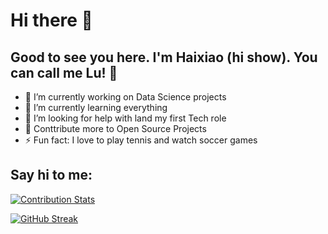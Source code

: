 # Hi there 👋
## Good to see you here. I'm Haixiao (hi show). You can call me Lu! 🤝

- 🔭  I’m currently working on Data Science projects
- 📔  I’m currently learning everything 
- 🤔  I’m looking for help with land my first Tech role
- 🥅  Conttribute more to Open Source Projects
- ⚡   Fun fact: I love to play tennis and watch soccer games

## Say hi to me:

[![Contribution Stats](https://github-contribution-stats.vercel.app/api/?username=haixiaolu&show_icons=true&theme=radical)](https://github.com/LordDashMe/github-contribution-stats/)

[![GitHub Streak](https://github-readme-streak-stats.herokuapp.com/?user=haixiaolu&currStreakNum=2FD3EB&fire=pink&sideLabels=F00&date_format=[Y.]n.j)](https://git.io/streak-stats)
